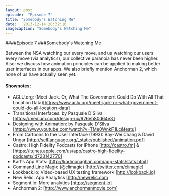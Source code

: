 ```yaml
---
layout: post
episode:  "Episode 7"
title: "Somebody's Watching Me"
date:   2013-12-14 20:32:16
imagecaption: "Somebody's Watching Me"
---
```


####Episode 7
###Somebody's Watching Me

Between the NSA watching our every move, and us watching our users every move (via analytics), our collective paranoia has never been higher. Also: we discuss how animation principles can be applied to making better user interfaces in our apps. We also briefly mention Anchorman 2, which none of us have actually seen yet.

#### Shownotes:

 * ACLU.org: (Meet Jack. Or, What The Government Could Do With All That Location Data)[https://www.aclu.org/meet-jack-or-what-government-could-do-all-location-data]
 * Transitional Interfaces: by Pasquale D'Silva [https://medium.com/design-ux/926eb80d64e3]
 * Designing with Animation: by Pasquale D'Silva [https://www.youtube.com/watch?v=TMe0WnkF1Lc&featu]
 * From Cartoons to the User Interface (1993): Bay-Wei Chang & David Ungar [http://selflanguage.org/_static/published/animation.pdf]
 * Castro: High Fidelity Podcasts for iPhone [http://castro.fm] & [https://itunes.apple.com/us/app/castro-high-fidelity-podcasts/id723142770]
 * Karl's App Stats: [http://karlmonaghan.com/app-stats/stats.html]
 * Command Line Magic (@climagic) [http://twitter.com/climagic]
 * Lookback.io: Video-based UX testing framework [http://lookback.io]
 * New Relic: App Analytics [http://newrelic.com
 * Segment.io: More analytics [https://segment.io]
 * Anchorman 2: [http://www.anchormanmovie.com]
